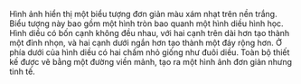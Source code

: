 Hình ảnh hiển thị một biểu tượng đơn giản màu xám nhạt trên nền trắng. Biểu tượng này bao gồm một hình tròn bao quanh một hình diều hình học. Hình diều có bốn cạnh không đều nhau, với hai cạnh trên dài hơn tạo thành một đỉnh nhọn, và hai cạnh dưới ngắn hơn tạo thành một đáy rộng hơn. Ở phía dưới của hình diều có hai chấm nhỏ giống như đuôi diều. Toàn bộ thiết kế được vẽ bằng một đường viền mảnh, tạo ra một hình ảnh đơn giản nhưng tinh tế.